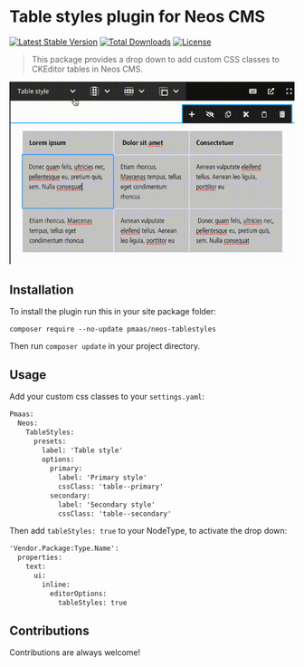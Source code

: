 # Table styles plugin for Neos CMS    

[![Latest Stable Version](https://poser.pugx.org/pmaas/neos-tablestyles/v)](//packagist.org/packages/pmaas/neos-tablestyles) [![Total Downloads](https://poser.pugx.org/pmaas/neos-tablestyles/downloads)](//packagist.org/packages/pmaas/neos-tablestyles)  [![License](https://poser.pugx.org/pmaas/neos-tablestyles/license)](//packagist.org/packages/pmaas/neos-tablestyles)
> This package provides a drop down to add custom CSS classes to CKEditor tables in Neos CMS.

![Table style drop down](Documentation/Screencast.gif)  


## Installation

To install the plugin run this in your site package folder:

    composer require --no-update pmaas/neos-tablestyles
    
Then run `composer update` in your project directory.


## Usage

Add your custom css classes to your `settings.yaml`:

    Pmaas:
      Neos:
        TableStyles:
          presets:
            label: 'Table style'
            options:
              primary:
                label: 'Primary style'
                cssClass: 'table--primary'
              secondary:
                label: 'Secondary style'
                cssClass: 'table--secondary'

Then add `tableStyles: true` to your NodeType, to activate the drop down:

    'Vendor.Package:Type.Name':
      properties:
        text:
          ui:
            inline:
              editorOptions:
                tableStyles: true


## Contributions

Contributions are always welcome!
